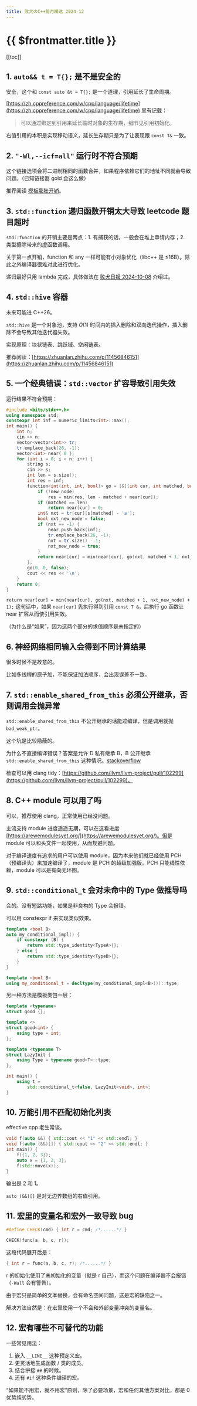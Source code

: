 ```yaml
---
title: 败犬のC++每月精选 2024-12
---
```


# {{ $frontmatter.title }}

[[toc]]

## 1. `auto&& t = T{};` 是不是安全的

安全，这个和 `const auto &t = T{};` 是一个道理，引用延长了生命周期。

[https://zh.cppreference.com/w/cpp/language/lifetime](https://zh.cppreference.com/w/cpp/language/lifetime) 里有记载：

> 可以通过绑定到引用来延长临时对象的生存期，细节见引用初始化。

右值引用的本职是实现移动语义，延长生存期只是为了让表现跟 `const T&` 一致。

## 2. `"-Wl,--icf=all"` 运行时不符合预期

这个链接选项会将二进制相同的函数合并，如果程序依赖它们的地址不同就会导致问题。（已知链接器 gold 会这么做）

推荐阅读 [模板膨胀开销](https://ykiko.me/zh-cn/articles/686296374/#%E7%9C%9F%E6%AD%A3%E7%9A%84%E6%A8%A1%E6%9D%BF%E8%86%A8%E8%83%80%E5%BC%80%E9%94%80)。

## 3. `std::function` 递归函数开销太大导致 leetcode 题目超时

`std::function` 的开销主要是两点：1. 有捕获的话，一般会在堆上申请内存；2. 类型擦除带来的虚函数调用。

关于第一点开销，function 和 any 一样可能有小对象优化（libc++ 是 ≤16B）。除此之外编译器很难对此进行优化。

递归最好只用 lambda 完成，具体做法在 [败犬日报 2024-10-08](https://underdog-daily.pages.dev/2024/10/08) 介绍过。

## 4. `std::hive` 容器

未来可能进 C++26。

`std::hive` 是一个对象池，支持 $O(1)$ 时间内的插入删除和双向迭代操作，插入删除不会导致其他迭代器失效。

实现原理：块状链表、跳跃域、空闲链表。

推荐阅读：[https://zhuanlan.zhihu.com/p/11456846151](https://zhuanlan.zhihu.com/p/11456846151)

## 5. 一个经典错误：`std::vector` 扩容导致引用失效

运行结果不符合预期：

```cpp
#include <bits/stdc++.h>
using namespace std;
constexpr int inf = numeric_limits<int>::max();
int main() {
    int n;
    cin >> n;
    vector<vector<int>> tr;
    tr.emplace_back(26, -1);
    vector<int> near{ 0 };
    for (int i = 0; i < n; i++) {
        string s;
        cin >> s;
        int len = s.size();
        int res = inf;
        function<int(int, int, bool)> go = [&](int cur, int matched, bool new_node) {
            if (!new_node)
                res = min(res, len - matched + near[cur]);
            if (matched == len)
                return near[cur] = 0;
            int& nxt = tr[cur][s[matched] - 'a'];
            bool nxt_new_node = false;
            if (nxt == -1) {
                near.push_back(inf);
                tr.emplace_back(26, -1);
                nxt = tr.size() - 1;
                nxt_new_node = true;
            }
            return near[cur] = min(near[cur], go(nxt, matched + 1, nxt_new_node) + 1);
        };
        go(0, 0, false);
        cout << res << '\n';
    }
    return 0;
}
```

`return near[cur] = min(near[cur], go(nxt, matched + 1, nxt_new_node) + 1);` 这句话中，如果 `near[cur]` 先执行得到引用 `const T &`，后执行 go 函数让 near 扩容从而使引用失效。

（为什么是“如果”，因为这两个部分的求值顺序是未指定的）

## 6. 神经网络相同输入会得到不同计算结果

很多时候不是故意的。

比如多线程的原子加，不能保证加法顺序，会出现误差不一致。

## 7. `std::enable_shared_from_this` 必须公开继承，否则调用会抛异常

`std::enable_shared_from_this` 不公开继承的话能过编译，但是调用就抛 `bad_weak_ptr`。

这个坑是比较隐蔽的。

为什么不直接编译错误？答案是允许 D 私有继承 B，B 公开继承 `std::enable_shared_from_this` 这种情况。[stackoverflow](https://stackoverflow.com/questions/56529757/why-does-enable-shared-from-this-crash-if-inheritance-is-not-public-instead-of-e)

检查可以用 clang tidy：[https://github.com/llvm/llvm-project/pull/102299](https://github.com/llvm/llvm-project/pull/102299)。

## 8. C++ module 可以用了吗

可以，推荐使用 clang，正常使用已经没问题。

主流支持 module 进度遥遥无期，可以在这看进度 [https://arewemodulesyet.org/](https://arewemodulesyet.org/)。但是 module 可以和头文件一起使用，从而规避问题。

对于编译速度有追求的用户可以使用 module，因为本来他们就已经使用 PCH（预编译头）来加速编译了，module 是 PCH 的超级加强版。PCH 只能线性依赖，module 可以是有向无环图。

## 9. `std::conditional_t` 会对未命中的 Type 做推导吗

会的。没有短路功能，如果是非良构的 Type 会报错。

可以用 constexpr if 来实现类似效果。

```cpp
template <bool B>
auto my_conditional_impl() {
    if constexpr (B) {
        return std::type_identity<TypeA>{};
    } else {
        return std::type_identity<TypeB>{};
    }
}

template <bool B>
using my_conditional_t = decltype(my_conditional_impl<B>())::type;
```

另一种方法是模板类包一层：

```cpp
template <typename>
struct good {};

template <>
struct good<int> {
    using type = int;
};

template <typename T>
struct LazyInit {
    using Type = typename good<T>::type;
};

int main() {
    using t =
        std::conditional_t<false, LazyInit<void>, int>;
}
```

## 10. 万能引用不匹配初始化列表

effective cpp 老生常谈。

```cpp
void f(auto &&) { std::cout << "1" << std::endl; }
void f(auto (&&)[]) { std::cout << "2" << std::endl; }
int main() {
    f({1, 2, 3});
    auto x = {1, 2, 3};
    f(std::move(x));
}
```

输出是 2 和 1。

`auto (&&)[]` 是对无边界数组的右值引用。

## 11. 宏里的变量名和宏外一致导致 bug

```cpp
#define CHECK(cmd) { int r = cmd; /*......*/ }

CHECK(func(a, b, c, r));
```

这段代码展开后是：

```cpp
{ int r = func(a, b, c, r); /*......*/ }
```

r 的初始化使用了未初始化的变量（就是 r 自己），而这个问题在编译器不会报错（`-Wall` 会有警告）。

由于宏只是简单的文本替换，会有命名空间问题，这是宏的缺陷之一。

解决方法自然是：在宏里使用一个不会和外部变量冲突的变量名。

## 12. 宏有哪些不可替代的功能

一些常见用法：

1. 嵌入 `__LINE__` 这种预定义宏。
2. 更灵活地生成函数 / 类的成员。
3. 结合拼接 `##` 的时候。
4. 还有 `#if` 这种条件编译的宏。

“如果能不用宏，就不用宏”原则，除了必要场景，宏和任何其他方案对比，都是 0 优势纯劣势。
